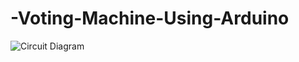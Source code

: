 # -Voting-Machine-Using-Arduino
![Circuit Diagram](https://github.com/PrateekSinghRajput/-Voting-Machine-Using-Arduino/assets/92904643/5a2b51d4-2878-4cd9-9ab9-98d75d72def9)
